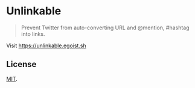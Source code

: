 # Unlinkable

> Prevent Twitter from auto-converting URL and @mention, #hashtag into links.

Visit https://unlinkable.egoist.sh

## License

[MIT](https://oss.ninja/mit/egoist).
